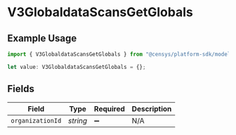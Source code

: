 # V3GlobaldataScansGetGlobals

## Example Usage

```typescript
import { V3GlobaldataScansGetGlobals } from "@censys/platform-sdk/models/operations";

let value: V3GlobaldataScansGetGlobals = {};
```

## Fields

| Field              | Type               | Required           | Description        |
| ------------------ | ------------------ | ------------------ | ------------------ |
| `organizationId`   | *string*           | :heavy_minus_sign: | N/A                |